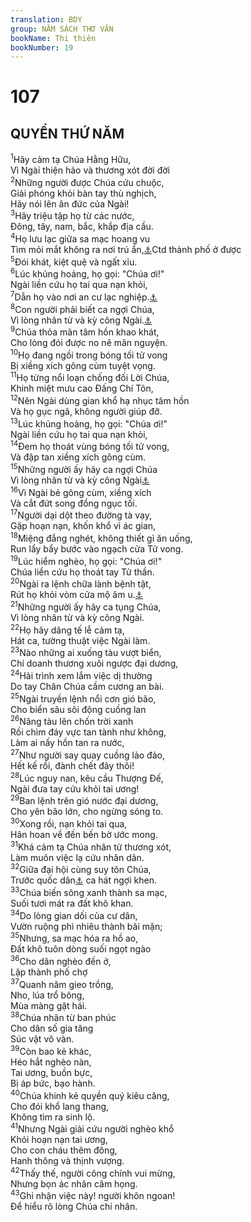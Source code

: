 ```yaml
---
translation: BDY
group: NĂM SÁCH THƠ VĂN
bookName: Thi thiên 
bookNumber: 19
---
```


<div class="title"><h1>107</h1><h2>QUYỂN THỨ NĂM</h2></div>
<span class="verse thi_107_1"><sup>1</sup>Hãy cảm tạ Chúa Hằng Hữu,<br/>Vì Ngài thiện hảo và thương xót đời đời<br/></span>
<span class="verse thi_107_2"><sup>2</sup>Những người được Chúa cứu chuộc,<br/>Giải phóng khỏi bàn tay thù nghịch,<br/>Hãy nói lên ân đức của Ngài!<br/></span>
<span class="verse thi_107_3"><sup>3</sup>Hãy triệu tập họ từ các nước,<br/>Đông, tây, nam, bắc, khắp địa cầu.<br/></span>
<span class="verse thi_107_4"><sup>4</sup>Họ lưu lạc giữa sa mạc hoang vu<br/>Tìm mỏi mắt không ra nơi trú ẩn,<a href="#" data-toggle="tooltip" data-placement="bottom" title="">⚓</a>Ctd thành phố ở được<br/></span>
<span class="verse thi_107_5"><sup>5</sup>Đói khát, kiệt quệ và ngất xỉu.<br/></span>
<span class="verse thi_107_6"><sup>6</sup>Lúc khủng hoảng, họ gọi: &#34;Chúa ơi!&#34;<br/>Ngài liền cứu họ tai qua nạn khỏi,<br/></span>
<span class="verse thi_107_7"><sup>7</sup>Dẫn họ vào nơi an cư lạc nghiệp.<a href="#" data-toggle="tooltip" data-placement="bottom" title="Ctd thành phố ở được">⚓</a><br/></span>
<span class="verse thi_107_8"><sup>8</sup>Con người phải biết ca ngợi Chúa,<br/>Vì lòng nhân từ và kỳ công Ngài.<a href="#" data-toggle="tooltip" data-placement="bottom" title="Nt Ngài làm cho con cái loài người">⚓</a><br/></span>
<span class="verse thi_107_9"><sup>9</sup>Chúa thỏa mãn tâm hồn khao khát,<br/>Cho lòng đói được no nê mãn nguyện.<br/></span>
<span class="verse thi_107_10"><sup>10</sup>Họ đang ngồi trong bóng tối tử vong<br/>Bị xiềng xích gông cùm tuyệt vọng.<br/></span>
<span class="verse thi_107_11"><sup>11</sup>Họ từng nổi loạn chống đối Lời Chúa,<br/>Khinh miệt mưu cao Đấng Chí Tôn,<br/></span>
<span class="verse thi_107_12"><sup>12</sup>Nên Ngài dùng gian khổ hạ nhục tâm hồn<br/>Và họ gục ngã, không người giúp đỡ.<br/></span>
<span class="verse thi_107_13"><sup>13</sup>Lúc khủng hoảng, họ gọi: &#34;Chúa ơi!&#34;<br/>Ngài liền cứu họ tai qua nạn khỏi,<br/></span>
<span class="verse thi_107_14"><sup>14</sup>Đem họ thoát vùng bóng tối tử vong,<br/>Và đập tan xiềng xích gông cùm.<br/></span>
<span class="verse thi_107_15"><sup>15</sup>Những người ấy hãy ca ngợi Chúa<br/>Vì lòng nhân từ và kỳ công Ngài<a href="#" data-toggle="tooltip" data-placement="bottom" title="Nt Ngài làm cho con cái loài người">⚓</a><br/></span>
<span class="verse thi_107_16"><sup>16</sup>Vì Ngài bẻ gông cùm, xiềng xích<br/>Và cắt đứt song đồng ngục tối.<br/></span>
<span class="verse thi_107_17"><sup>17</sup>Người dại dột theo đường tà vạy,<br/>Gặp hoạn nạn, khốn khổ vì ác gian,<br/></span>
<span class="verse thi_107_18"><sup>18</sup>Miệng đắng nghét, không thiết gì ăn uống,<br/>Run lẩy bẩy bước vào ngạch cửa Tử vong.<br/></span>
<span class="verse thi_107_19"><sup>19</sup>Lúc hiểm nghèo, họ gọi: &#34;Chúa ơi!&#34;<br/>Chúa liền cứu họ thoát tay Tử thần.<br/></span>
<span class="verse thi_107_20"><sup>20</sup>Ngài ra lệnh chữa lành bệnh tật,<br/>Rút họ khỏi vòm cửa mộ âm u.<a href="#" data-toggle="tooltip" data-placement="bottom" title="mộ người Y-sơ-ra-ên ngày xưa thường là một căn phòng có vòm đào trong sườn núi đá">⚓</a><br/></span>
<span class="verse thi_107_21"><sup>21</sup>Những người ấy hãy ca tụng Chúa,<br/>Vì lòng nhân từ và kỳ công Ngài.<br/></span>
<span class="verse thi_107_22"><sup>22</sup>Họ hãy dâng tế lễ cảm tạ,<br/>Hát ca, tường thuật việc Ngài làm.<br/></span>
<span class="verse thi_107_23"><sup>23</sup>Nào những ai xuống tàu vượt biển,<br/>Chí doanh thương xuôi ngược đại dương,<br/></span>
<span class="verse thi_107_24"><sup>24</sup>Hải trình xem lắm việc dị thường<br/>Do tay Chân Chúa cầm cương an bài.<br/></span>
<span class="verse thi_107_25"><sup>25</sup>Ngài truyền lệnh nổi cơn gió bão,<br/>Cho biển sâu sôi động cuồng lan<br/></span>
<span class="verse thi_107_26"><sup>26</sup>Nâng tàu lên chốn trời xanh<br/>Rồi chìm đáy vực tan tành như không,<br/>Làm ai nấy hồn tan ra nước,<br/></span>
<span class="verse thi_107_27"><sup>27</sup>Như người say quay cuồng lảo đảo,<br/>Hết kế rồi, đành chết đây thôi!<br/></span>
<span class="verse thi_107_28"><sup>28</sup>Lúc nguy nan, kêu cầu Thượng Đế,<br/>Ngài đưa tay cứu khỏi tai ương!<br/></span>
<span class="verse thi_107_29"><sup>29</sup>Ban lệnh trên gió nước đại dương,<br/>Cho yên bão lớn, cho ngừng sóng to.<br/></span>
<span class="verse thi_107_30"><sup>30</sup>Xong rồi, nạn khỏi tai qua,<br/>Hân hoan về đến bến bờ ước mong.<br/></span>
<span class="verse thi_107_31"><sup>31</sup>Khá cảm tạ Chúa nhân từ thương xót,<br/>Làm muôn việc lạ cứu nhân dân.<br/></span>
<span class="verse thi_107_32"><sup>32</sup>Giữa đại hội cùng suy tôn Chúa,<br/>Trước quốc dân<a href="#" data-toggle="tooltip" data-placement="bottom" title="Nt trưởng lão">⚓</a> ca hát ngợi khen.<br/></span>
<span class="verse thi_107_33"><sup>33</sup>Chúa biến sông xanh thành sa mạc,<br/>Suối tươi mát ra đất khô khan.<br/></span>
<span class="verse thi_107_34"><sup>34</sup>Do lòng gian dối của cư dân,<br/>Vườn ruộng phì nhiêu thành bãi mặn;<br/></span>
<span class="verse thi_107_35"><sup>35</sup>Nhưng, sa mạc hóa ra hồ ao,<br/>Đất khô tuôn dòng suối ngọt ngào<br/></span>
<span class="verse thi_107_36"><sup>36</sup>Cho dân nghèo đến ở,<br/>Lập thành phố chợ<br/></span>
<span class="verse thi_107_37"><sup>37</sup>Quanh năm gieo trồng,<br/>Nho, lúa trổ bông,<br/>Mùa màng gặt hái.<br/></span>
<span class="verse thi_107_38"><sup>38</sup>Chúa nhân từ ban phúc<br/>Cho dân số gia tăng<br/>Súc vật vô vàn.<br/></span>
<span class="verse thi_107_39"><sup>39</sup>Còn bao kẻ khác,<br/>Héo hắt nghèo nàn,<br/>Tai ương, buồn bực,<br/>Bị áp bức, bạo hành.<br/></span>
<span class="verse thi_107_40"><sup>40</sup>Chúa khinh kẻ quyền quý kiêu căng,<br/>Cho đói khổ lang thang,<br/>Không tìm ra sinh lộ.<br/></span>
<span class="verse thi_107_41"><sup>41</sup>Nhưng Ngài giải cứu người nghèo khổ<br/>Khỏi hoạn nạn tai ương,<br/>Cho con cháu thêm đông,<br/>Hanh thông và thịnh vượng.<br/></span>
<span class="verse thi_107_42"><sup>42</sup>Thấy thế, người công chính vui mừng,<br/>Nhưng bọn ác nhân câm họng.<br/></span>
<span class="verse thi_107_43"><sup>43</sup>Ghi nhận việc này! người khôn ngoan!<br/>Để hiểu rõ lòng Chúa chí nhân.</span>

